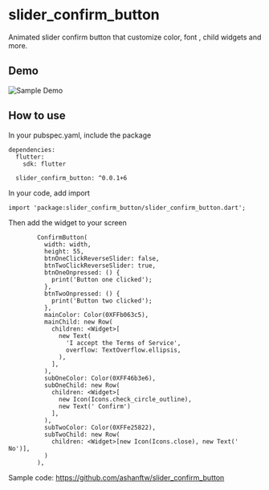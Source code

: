# slider_confirm_button

Animated slider confirm button that customize color, font , child widgets and more.

## Demo

![Sample Demo](https://github.com/ashanftw/slider_confirm_button/raw/master/untitled.gif)

## How to use

In your pubspec.yaml, include the package
```
dependencies:
  flutter:
    sdk: flutter

  slider_confirm_button: ^0.0.1+6
```

In your code, add import
```
import 'package:slider_confirm_button/slider_confirm_button.dart';
```

Then add the widget to your screen
```
        ConfirmButton(
          width: width,
          height: 55,
          btnOneClickReverseSlider: false,
          btnTwoClickReverseSlider: true,
          btnOneOnpressed: () {
            print('Button one clicked');
          },
          btnTwoOnpressed: () {
            print('Button two clicked');
          },
          mainColor: Color(0XFFb063c5),
          mainChild: new Row(
            children: <Widget>[
              new Text(
                'I accept the Terms of Service',
                overflow: TextOverflow.ellipsis,
              ),
            ],
          ),
          subOneColor: Color(0XFF46b3e6),
          subOneChild: new Row(
            children: <Widget>[
              new Icon(Icons.check_circle_outline),
              new Text(' Confirm')
            ],
          ),
          subTwoColor: Color(0XFFe25822),
          subTwoChild: new Row(
            children: <Widget>[new Icon(Icons.close), new Text(' No')],
          )
        ),
```

Sample code: https://github.com/ashanftw/slider_confirm_button